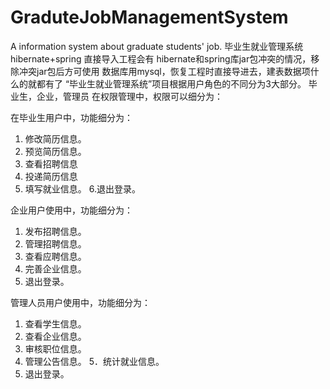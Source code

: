 # GraduteJobManagementSystem
A information system about graduate students' job.
毕业生就业管理系统 hibernate+spring
直接导入工程会有 hibernate和spring库jar包冲突的情况，移除冲突jar包后方可使用
数据库用mysql，恢复工程时直接导进去，建表数据项什么的就都有了
“毕业生就业管理系统”项目根据用户角色的不同分为3大部分。
毕业生，企业，管理员
在权限管理中，权限可以细分为：

在毕业生用户中，功能细分为：
1. 修改简历信息。
2. 预览简历信息。
3. 查看招聘信息
4. 投递简历信息
5. 填写就业信息。
6.退出登录。

企业用户使用中，功能细分为：
1. 发布招聘信息。
2. 管理招聘信息。
3. 查看应聘信息。
4. 完善企业信息。
5. 退出登录。

管理人员用户使用中，功能细分为：
1. 查看学生信息。
2. 查看企业信息。
3. 审核职位信息。
4. 管理公告信息。
5．统计就业信息。
6. 退出登录。



